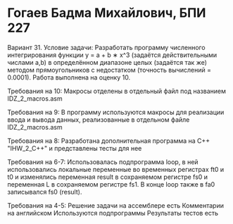 # Гогаев Бадма Михайлович, БПИ 227
Вариант 31. Условие задачи:  Разработать программу численного интегрирования функции y = a + b ∗ x^3 (задаётся действительными числами а,b) в определённом диапазоне целых (задаётся так же) методом прямоугольников с недостатком (точность вычислений = 0.0001).
Работа выполнена на оценку 10.

Требования на 10:
Макросы отделены в отдельный файл под названием IDZ_2_macros.asm

Требования на 9:
В программу используются макросы для реализации ввода и вывода данных, реализованные в отдельном файле IDZ_2_macros.asm

Требования на 8:
Разработана дополнительная программа на C++ "IHW_2_C++" и представлены тесты для нее
 
Требования на 6-7:
Использовалась подпрограмма loop, в ней использовались локальные переменные во временных регистрах ft0 и t0 и изменялись переменная result в сохраняемом регистре fs0 и переменная L в сохраняемом регистре fs1. В конце loop также в fa0 записывался fs0 (result).

Требования на 4-5:
Решение задачи на ассемблере есть
Комментарии на английском
Используются подпрограммы
Результаты тестов есть
